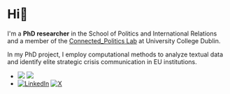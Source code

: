 # Hi👋

I'm a **PhD researcher** in the School of Politics and International Relations and a member of the [Connected_Politics Lab](https://www.ucd.ie/connected_politics/) at University College Dublin. 

In my PhD project, I employ computational methods to analyze textual data and identify elite strategic crisis communication in EU institutions. 
- <img src="https://img.shields.io/badge/R-276DC3?style=for-the-badge&logo=r&logoColor=white" /> <img src="https://img.shields.io/badge/Python-FFD43B?style=for-the-badge&logo=python&logoColor=blue" />
- [![LinkedIn](https://img.shields.io/badge/LinkedIn-0077B5?style=for-the-badge&logo=linkedin&logoColor=white)](https://ie.linkedin.com/in/paula-montano-3699625a) [![X](https://img.shields.io/badge/X-000000?style=for-the-badge&logo=x&logoColor=white)](https://x.com/PaulaMontano__)

